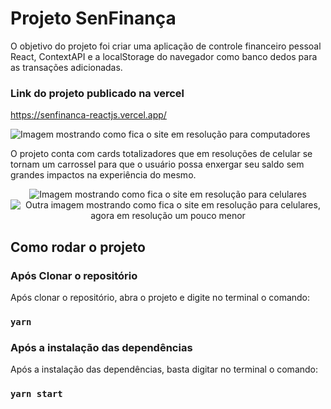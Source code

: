 # Projeto SenFinança
O objetivo do projeto foi criar uma aplicação de controle financeiro pessoal React, ContextAPI e a localStorage do navegador como banco dedos para as transações adicionadas.

### Link do projeto publicado na vercel
https://senfinanca-reactjs.vercel.app/

<img src="https://user-images.githubusercontent.com/56416307/168519004-1e27f6b3-be01-4411-9d9e-3292cc3d3419.png" alt="Imagem mostrando como fica o site em resolução para computadores"/>

O projeto conta com cards totalizadores que em resoluções de celular se tornam um carrossel para que o usuário possa enxergar seu saldo sem grandes impactos na experiência do mesmo.

<p align="center">
  <img src="https://user-images.githubusercontent.com/56416307/168520172-e7818156-972b-416c-9a63-0934ffb1a39e.png" alt="Imagem mostrando como fica o site em resolução para celulares"/>
  <img src="https://user-images.githubusercontent.com/56416307/168519488-53413a52-d6ec-4501-a605-904a5e3defcf.png" alt="Outra imagem mostrando como fica o site em resolução para celulares, agora em resolução um pouco menor"/>
</p>

## Como rodar o projeto
### Após Clonar o repositório
Após clonar o repositório, abra o projeto e digite no terminal o comando:
### `yarn`
### Após a instalação das dependências
Após a instalação das dependências, basta digitar no terminal o comando:
### `yarn start`
